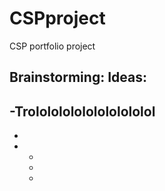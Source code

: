 # CSPproject
CSP portfolio project

Brainstorming:
Ideas:
-
  -Trololololololololololol
  -
  -
-
  -
  -
  -
  
